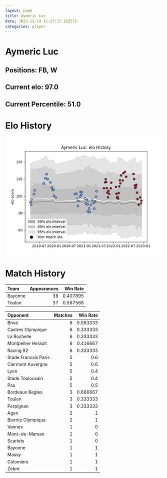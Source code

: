 ```yaml
---  
layout: page  
title: Aymeric Luc  
date: 2022-12-14 11:27:27.163572  
categories: player  
---
```

# Aymeric Luc

## Positions: FB, W

## Current elo: 97.0

## Current Percentile: 51.0

# Elo History


![elo history](history_AymericLuc.png)
# Match History


| Team    |   Appearances |   Win Rate |
|:--------|--------------:|-----------:|
| Bayonne |            38 |   0.407895 |
| Toulon  |            37 |   0.567568 |

| Opponent             |   Matches |   Win Rate |
|:---------------------|----------:|-----------:|
| Brive                |         6 |   0.583333 |
| Castres Olympique    |         6 |   0.333333 |
| La Rochelle          |         6 |   0.333333 |
| Montpellier Herault  |         6 |   0.416667 |
| Racing 92            |         6 |   0.333333 |
| Stade Francais Paris |         5 |   0.6      |
| Clermont Auvergne    |         5 |   0.6      |
| Lyon                 |         5 |   0.4      |
| Stade Toulousain     |         5 |   0.4      |
| Pau                  |         5 |   0.5      |
| Bordeaux Begles      |         3 |   0.666667 |
| Toulon               |         3 |   0.333333 |
| Perpignan            |         3 |   0.333333 |
| Agen                 |         2 |   1        |
| Biarritz Olympique   |         2 |   1        |
| Vannes               |         1 |   0        |
| Mont-de-Marsan       |         1 |   0        |
| Scarlets             |         1 |   0        |
| Bayonne              |         1 |   1        |
| Massy                |         1 |   1        |
| Colomiers            |         1 |   1        |
| Zebre                |         1 |   1        |